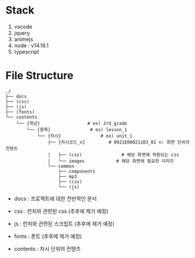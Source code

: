 # Stack
1. vscode
1. jquery
1. animejs
1. node : v14.16.1
1. typescript


# File Structure

```text
./
├── docs
├── (css)
├── (js)
├── (fonts)
└── contents
    └── {학년}                  # ex) 3rd_grade
        └── {항목}               # ex) lesson_1 
            └── {차시}               # ex) unit_1
                ├── {차시코드_n}         # 0921E00021103_01 n: 화면 단위의 컨텐츠
                |   ├── (css)               # 해당 화면에 적용되는 css
                |   └── images            # 해당 화면에 필요한 이미지
                └── common
                    ├── components
                    ├── mp3
                    ├── (css)
                    └── (js)
```

- docs : 프로젝트에 대한 전반적인 문서

- css : 런처와 관련된 css (추후에 제거 예정)

- js : 런처와 관련된 스크립트 (추후에 제거 예정)

- fonts : 폰트 (추후에 제거 예정)

- contents : 차시 단위의 컨텐츠